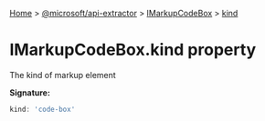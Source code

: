 [Home](./index) &gt; [@microsoft/api-extractor](api-extractor.md) &gt; [IMarkupCodeBox](api-extractor.imarkupcodebox.md) &gt; [kind](api-extractor.imarkupcodebox.kind.md)

# IMarkupCodeBox.kind property

The kind of markup element

**Signature:**
```javascript
kind: 'code-box'
```
